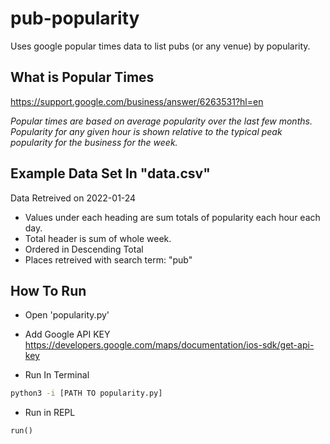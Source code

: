 # pub-popularity
Uses google popular times data to list pubs (or any venue) by popularity. 

## What is Popular Times 
https://support.google.com/business/answer/6263531?hl=en

*Popular times are based on average popularity over the last few months. Popularity for any given hour is shown relative to the typical peak popularity for the business for the week.*

## Example Data Set In "data.csv"

Data Retreived on 2022-01-24

- Values under each heading are sum totals of popularity each hour each day. 
- Total header is sum of whole week. 
- Ordered in Descending Total 
- Places retreived with search term: "pub"

## How To Run 

- Open 'popularity.py' 
- Add Google API KEY https://developers.google.com/maps/documentation/ios-sdk/get-api-key

- Run In Terminal 
```bash 
python3 -i [PATH TO popularity.py]
```
- Run in REPL 
```python
run()
```
